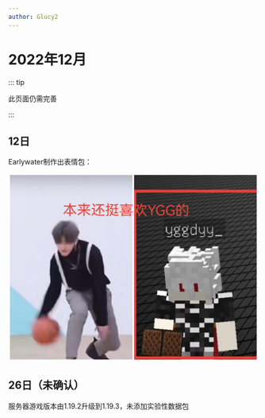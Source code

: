 ```yaml
---
author: Glucy2
---
```

# 2022年12月

::: tip

此页面仍需完善

:::

## 12日

Earlywater制作出表情包：

![1672944863313](/历史/2022/12/image/1672944863313.jpg "本来还挺喜欢YGG的")

## 26日（未确认）

服务器游戏版本由1.19.2升级到1.19.3，未添加实验性数据包
